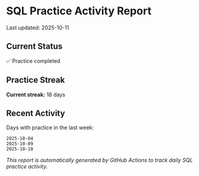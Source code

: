 # SQL Practice Activity Report

Last updated: 2025-10-11

## Current Status

✅ Practice completed

## Practice Streak

**Current streak:** 18 days

## Recent Activity

Days with practice in the last week:

```
2025-10-04
2025-10-09
2025-10-10
```

*This report is automatically generated by GitHub Actions to track daily SQL practice activity.*
